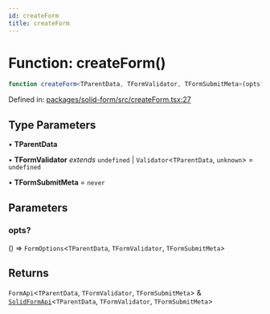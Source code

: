 ```yaml
---
id: createForm
title: createForm
---
```


# Function: createForm()

```ts
function createForm<TParentData, TFormValidator, TFormSubmitMeta>(opts?): FormApi<TParentData, TFormValidator, TFormSubmitMeta> & SolidFormApi<TParentData, TFormValidator, TFormSubmitMeta>
```

Defined in: [packages/solid-form/src/createForm.tsx:27](https://github.com/TanStack/form/blob/main/packages/solid-form/src/createForm.tsx#L27)

## Type Parameters

• **TParentData**

• **TFormValidator** *extends* `undefined` \| `Validator`\<`TParentData`, `unknown`\> = `undefined`

• **TFormSubmitMeta** = `never`

## Parameters

### opts?

() => `FormOptions`\<`TParentData`, `TFormValidator`, `TFormSubmitMeta`\>

## Returns

`FormApi`\<`TParentData`, `TFormValidator`, `TFormSubmitMeta`\> & [`SolidFormApi`](../interfaces/solidformapi.md)\<`TParentData`, `TFormValidator`, `TFormSubmitMeta`\>
